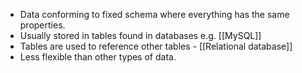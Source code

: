 - Data conforming to fixed schema where everything has the same properties. 
- Usually stored in tables found in databases e.g. [[MySQL]]
- Tables are used to reference other tables - [[Relational database]]
- Less flexible than other types of data. 